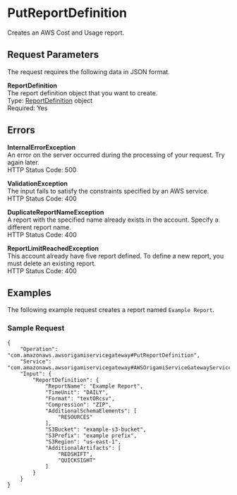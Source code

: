 # PutReportDefinition<a name="put-report-definition"></a>

Creates an AWS Cost and Usage report\.

## Request Parameters<a name="put-report-definition-request-parameters"></a>

The request requires the following data in JSON format\.

**ReportDefinition**  
The report definition object that you want to create\.  
Type: [ReportDefinition](report-definition.md) object  
Required: Yes

## Errors<a name="put-report-definition-errors"></a>

**InternalErrorException**  
An error on the server occurred during the processing of your request\. Try again later\.  
HTTP Status Code: 500

**ValidationException**  
The input fails to satisfy the constraints specified by an AWS service\.  
HTTP Status Code: 400

**DuplicateReportNameException**  
A report with the specified name already exists in the account\. Specify a different report name\.  
HTTP Status Code: 400

**ReportLimitReachedException**  
This account already have five report defined\. To define a new report, you must delete an existing report\.  
HTTP Status Code: 400

## Examples<a name="put-report-definition-examples"></a>

The following example request creates a report named `Example Report`\.

### Sample Request<a name="put-report-definition-examples-sample-request"></a>

```
{
    "Operation": "com.amazonaws.awsorigamiservicegateway#PutReportDefinition",
    "Service": "com.amazonaws.awsorigamiservicegateway#AWSOrigamiServiceGatewayService",
    "Input": {
        "ReportDefinition": {
            "ReportName": "Example Report",
            "TimeUnit": "DAILY",
            "Format": "textORcsv",
            "Compression": "ZIP",
            "AdditionalSchemaElements": [ 
                "RESOURCES"
            ],
            "S3Bucket": "example-s3-bucket",
            "S3Prefix": "example prefix",
            "S3Region": "us-east-1",
            "AdditionalArtifacts": [ 
                "REDSHIFT",
                "QUICKSIGHT"
            ]
        }
    }
}
```